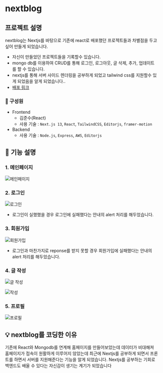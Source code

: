 # nextblog

## 프로젝트 설명
nextblog는 Nextjs를 바탕으로 기존에 react로 배포했던 프로젝트들과 차별점을 두고 싶어 만들게 되었습니다.
- 자신이 만들었던 프로젝트들을 기록할수 있습니다.
- mongo db를 이용하여 CRUD를 통해 로그인, 로그아웃, 글 삭제, 추가, 업데이트를 할 수 있습니다.
- nextjs를 통해 서버 사이드 렌더링을 공부하게 되었고 tailwind css를 지원할수 있게 되었음을 알게 되었습니다..
- [배포 링크](https://next13-dusky.vercel.app/)

### 🏃 구성원
- Frontend<br/>
  - 김준수(React)
  - 사용 기술 : `Next.js 13`, `React`, `TailwindCSS`, `Editorjs`, `framer-motion`
- Backend<br/>
  - 사용 기술 : `Node.js`, `Express`, `AWS`, `Editorjs`
 
## 🔎 기능 설명

### 1. 메인페이지

![메인페이지](https://github.com/skdksldk/nextblog/assets/85090323/da51468e-1434-4b50-b1a0-5377e509ac1f)


### 2. 로그인

![로그인](https://github.com/skdksldk/nextblog/assets/85090323/14dca12a-106b-4857-9bb8-edd376fb7248)


- 로그인이 실했했을 경우 로그인에 실패했다는 안내의 alert 처리를 해두었습니다.

### 3. 회원가입

![회원가입](https://github.com/skdksldk/nextblog/assets/85090323/6d9dc540-ee03-45c3-b3f1-7024dcce7fd4)


- 로그인과 마찬가지로 reponse를 받지 못할 경우 회원가입에 실패했다는 안내의 alert 처리를 해두었습니다.

### 4. 글 작성

![글 작성](https://github.com/skdksldk/nextblog/assets/85090323/5dad3b96-c2a9-4f68-973f-b06f68cfc2f3)

![작성](https://github.com/skdksldk/nextblog/assets/85090323/7de49c40-71c4-4426-bb58-f97df5c44554)

### 5. 프로필

![프로필](https://github.com/skdksldk/nextblog/assets/85090323/064b0dc2-845a-4319-986f-c9e43c7d4ae4)



## 💡 nextblog를 코딩한 이유

기존에 React와 Mongodb를 연계해 홈페이지를 만들어보았는데 데이터가 비대해져 홈페이지가 접속이 원활하게 이루어지 않았는데
최근에 Nextjs를 공부하게 되면서 프론트를 하면서 서버를 지원해준다는 기능을 알게 되었습니다.
Nextjs를 공부하는 기회로 백엔드도 배울 수 있다는 자신감이 생기는 계기가 되었습니다




